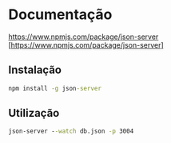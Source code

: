 # Documentação
https://www.npmjs.com/package/json-server [https://www.npmjs.com/package/json-server]

## Instalação
```bat
npm install -g json-server
```

## Utilização
```bat
json-server --watch db.json -p 3004
```
